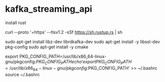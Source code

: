 # kafka_streaming_api

install rust

curl --proto '=https' --tlsv1.2 -sSf https://sh.rustup.rs | sh

sudo apt-get install libz-dev librdkafka-dev
sudo apt-get install -y libssl-dev pkg-config
sudo apt-get install -y cmake

export PKG_CONFIG_PATH=/usr/lib/x86_64-linux-gnu/pkgconfig:$PKG_CONFIG_PATH
echo 'export PKG_CONFIG_PATH=/usr/lib/x86_64-linux-gnu/pkgconfig:$PKG_CONFIG_PATH' >> ~/.bashrc
source ~/.bashrc